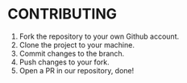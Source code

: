 # CONTRIBUTING
1. Fork the repository to your own Github account.
2. Clone the project to your machine.
3. Commit changes to the branch.
4. Push changes to your fork.
5. Open a PR in our repository, done!
